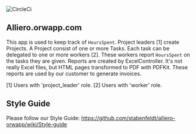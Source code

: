 ![CircleCi](https://circleci.com/gh/stabenfeldt/alliero-orwapp.png?circle-token=33b26842e62a1537d5582f72c7c718eea9a5bfc6)
## Alliero.orwapp.com

This app is used to keep track of `HoursSpent`.
Project leaders [1] create Projects. A Project consist of one or more Tasks.
Each task can be delegated to one or more workers [2]. These workers report `HoursSpent` on the tasks they are given.
Reports are created by ExcelController. It's not really Excel files, but HTML pages transformed to PDF with PDFKit.
These reports are used by our customer to generate invoices.




[1] Users with 'project_leader' role.
[2] Users with 'worker' role.
## Style Guide
Please follow our Style Guide: https://github.com/stabenfeldt/alliero-orwapp/wiki/Style-guide
